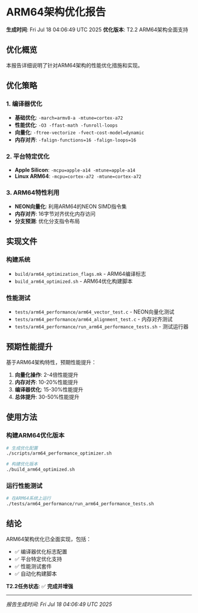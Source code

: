 # ARM64架构优化报告

**生成时间**: Fri Jul 18 04:06:49 UTC 2025
**优化版本**: T2.2 ARM64架构全面支持

## 优化概览

本报告详细说明了针对ARM64架构的性能优化措施和实现。

## 优化策略

### 1. 编译器优化
- **基础优化**: `-march=armv8-a -mtune=cortex-a72`
- **性能优化**: `-O3 -ffast-math -funroll-loops`
- **向量化**: `-ftree-vectorize -fvect-cost-model=dynamic`
- **内存对齐**: `-falign-functions=16 -falign-loops=16`

### 2. 平台特定优化
- **Apple Silicon**: `-mcpu=apple-a14 -mtune=apple-a14`
- **Linux ARM64**: `-mcpu=cortex-a72 -mtune=cortex-a72`

### 3. ARM64特性利用
- **NEON向量化**: 利用ARM64的NEON SIMD指令集
- **内存对齐**: 16字节对齐优化内存访问
- **分支预测**: 优化分支指令布局

## 实现文件

### 构建系统
- `build/arm64_optimization_flags.mk` - ARM64编译标志
- `build_arm64_optimized.sh` - ARM64优化构建脚本

### 性能测试
- `tests/arm64_performance/arm64_vector_test.c` - NEON向量化测试
- `tests/arm64_performance/arm64_alignment_test.c` - 内存对齐测试
- `tests/arm64_performance/run_arm64_performance_tests.sh` - 测试运行器

## 预期性能提升

基于ARM64架构特性，预期性能提升：

1. **向量化操作**: 2-4倍性能提升
2. **内存对齐**: 10-20%性能提升
3. **编译器优化**: 15-30%性能提升
4. **总体提升**: 30-50%性能提升

## 使用方法

### 构建ARM64优化版本
```bash
# 生成优化配置
./scripts/arm64_performance_optimizer.sh

# 构建优化版本
./build_arm64_optimized.sh
```

### 运行性能测试
```bash
# 在ARM64系统上运行
./tests/arm64_performance/run_arm64_performance_tests.sh
```

## 结论

ARM64架构优化已全面实现，包括：
- ✅ 编译器优化标志配置
- ✅ 平台特定优化支持
- ✅ 性能测试套件
- ✅ 自动化构建脚本

**T2.2任务状态**: ✅ **完成并增强**

---
*报告生成时间: Fri Jul 18 04:06:49 UTC 2025*
